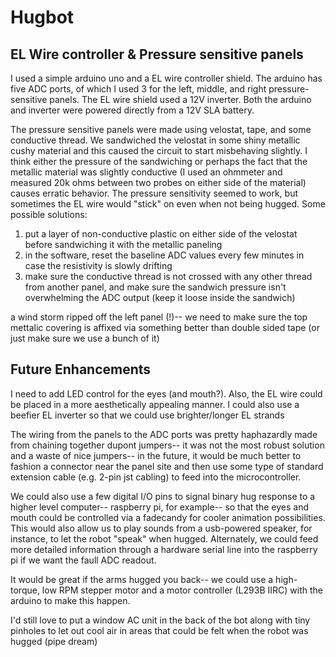# Hugbot
    
## EL Wire controller & Pressure sensitive panels

I used a simple arduino uno and a EL wire controller shield. The arduino has five ADC ports, of which I used 3 for the left, middle, and right pressure-sensitive panels. The EL wire shield used a 12V inverter. Both the arduino and inverter were powered directly from a 12V SLA battery. 

The pressure sensitive panels were made using velostat, tape, and some conductive thread. We sandwiched the velostat in some shiny metallic cushy material and this caused the circuit to start misbehaving slightly. I think either the pressure of the sandwiching or perhaps the fact that the metallic material was slightly conductive (I used an ohmmeter and measured 20k ohms between two probes on either side of the material) causes erratic behavior. The pressure sensitivity seemed to work, but sometimes the EL wire would "stick" on even when not being hugged. Some possible solutions:
1) put a layer of non-conductive plastic on either side of the velostat before sandwiching it with the metallic paneling
2) in the software, reset the baseline ADC values every few minutes in case the resistivity is slowly drifting
3) make sure the conductive thread is not crossed with any other thread from another panel, and make sure the sandwich pressure isn't overwhelming the ADC output (keep it loose inside the sandwich)

a wind storm ripped off the left panel (!)-- we need to make sure the top mettalic covering is affixed via something better than double sided tape (or just make sure we use a bunch of it)

## Future Enhancements

I need to add LED control for the eyes (and mouth?). Also, the EL wire could be placed in a more aesthetically appealing manner. I could also use a beefier EL inverter so that we could use brighter/longer EL strands

The wiring from the panels to the ADC ports was pretty haphazardly made from chaining together dupont jumpers-- it was not the most robust solution and a waste of nice jumpers-- in the future, it would be much better to fashion a connector near the panel site and then use some type of standard extension cable (e.g. 2-pin jst cabling) to feed into the microcontroller. 

We could also use a few digital I/O pins to signal binary hug response to a higher level computer-- raspberry pi, for example-- so that the eyes and mouth could be controlled via a fadecandy for cooler animation possibilities. This would also allow us to play sounds from a usb-powered speaker, for instance, to let the robot "speak" when hugged. Alternately, we could feed more detailed information through a hardware serial line into the raspberry pi if we want the faull ADC readout.

It would be great if the arms hugged you back-- we could use a high-torque, low RPM stepper motor and a motor controller (L293B IIRC) with the arduino to make this happen.

I'd still love to put a window AC unit in the back of the bot along with tiny pinholes to let out cool air in areas that could be felt when the robot was hugged (pipe dream)
